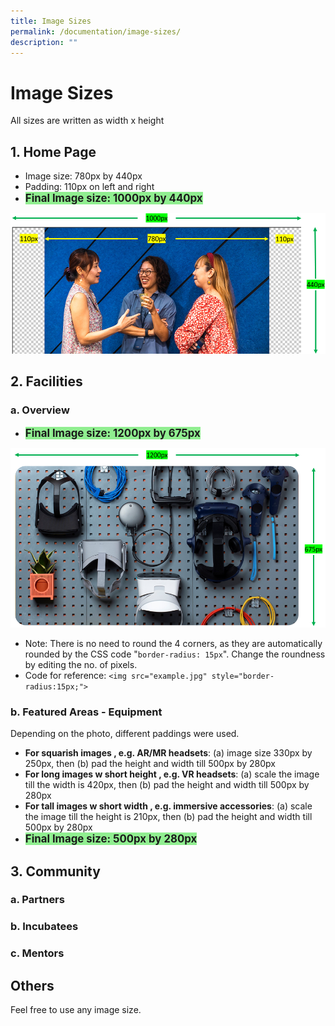 ```yaml
---
title: Image Sizes
permalink: /documentation/image-sizes/
description: ""
---
```

# Image Sizes
All sizes are written as width x height

## 1. Home Page
* Image size: 780px by 440px 
* Padding: 110px on left and right
* <span style="font-size:1.2em; background:lightgreen"><b>Final Image size: 1000px by 440px</b></span>

![](/images/Documentation/Homepage.png)

## 2. Facilities
### a. Overview

* <span style="font-size:1.2em; background:lightgreen"><b>Final Image size: 1200px by 675px</b></span>

![](/images/Documentation/Facilities%20-%20Overview.png)

* Note: There is no need to round the 4 corners, as they are automatically rounded by the CSS code "```border-radius: 15px```". Change the roundness by editing the no. of pixels.
* Code for reference: ```<img src="example.jpg" style="border-radius:15px;">```

### b. Featured Areas - Equipment
Depending on the photo, different paddings were used.
* **For squarish images , e.g. AR/MR headsets**: (a) image size 330px by 250px, then (b) pad the height and width till 500px by 280px
* **For long images w short height , e.g. VR headsets**: (a) scale the image till the width is 420px, then (b) pad the height and width till 500px by 280px
* **For tall images w short width , e.g. immersive accessories**: (a) scale the image till the height is 210px, then (b) pad the height and width till 500px by 280px
* <span style="font-size:1.2em; background:lightgreen"><b>Final Image size: 500px by 280px</b></span>


## 3. Community
### a. Partners
### b. Incubatees
### c. Mentors

## Others
Feel free to use any image size.